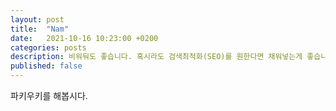 ```yaml
---
layout: post
title:  "Nam"
date:   2021-10-16 10:23:00 +0200
categories: posts
description: 비워둬도 좋습니다. 혹시라도 검색최적화(SEO)를 원한다면 채워넣는게 좋습니다.
published: false
---
```


파키우키를 해봅시다. 
